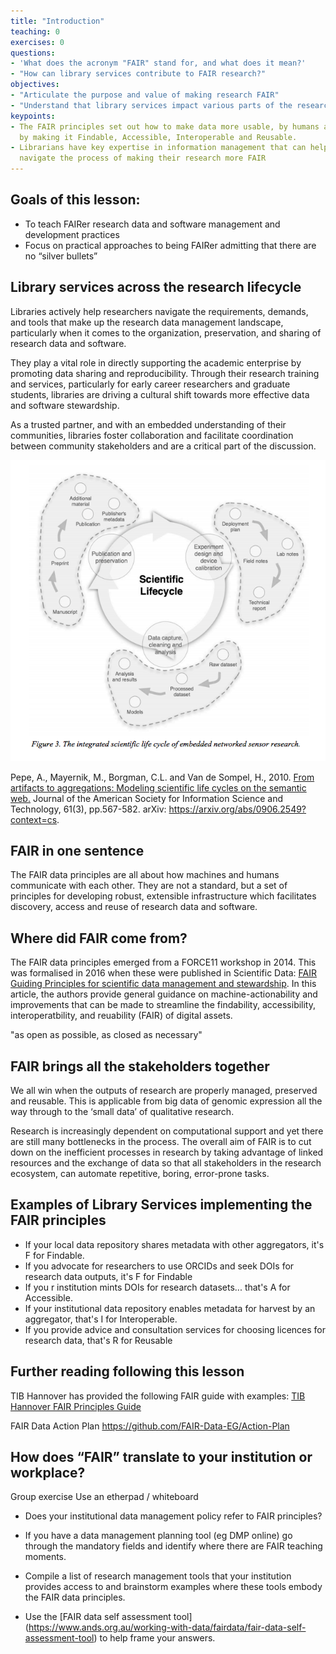 ```yaml
---
title: "Introduction"
teaching: 0
exercises: 0
questions:
- 'What does the acronym "FAIR" stand for, and what does it mean?'
- "How can library services contribute to FAIR research?"
objectives:
- "Articulate the purpose and value of making research FAIR"
- "Understand that library services impact various parts of the research lifecycle"
keypoints:
- The FAIR principles set out how to make data more usable, by humans and machines,
  by making it Findable, Accessible, Interoperable and Reusable.
- Librarians have key expertise in information management that can help researchers
  navigate the process of making their research more FAIR
---
```


## Goals of this lesson:

- To teach FAIRer research data and software management and development practices
- Focus on practical approaches to being FAIRer admitting that there are no “silver bullets”

## Library services across the research lifecycle

Libraries actively help researchers navigate the requirements, demands, and tools that make up the research data management landscape, particularly when it comes to the organization, preservation, and sharing of research data and software. 

They play a vital role in directly supporting the academic enterprise by promoting data sharing and reproducibility. Through their research training and services, particularly for early career researchers and graduate students, libraries are driving a cultural shift towards more effective data and software stewardship. 

As a trusted partner, and with an embedded understanding of their communities, libraries foster collaboration and facilitate coordination between community stakeholders and are a critical part of the discussion. 

![The integrated scientific life cycle of embedded networked sensor research.](../fig/pepe_research_lifecycle.png)

Pepe, A., Mayernik, M., Borgman, C.L. and Van de Sompel, H., 2010. [From artifacts to aggregations: Modeling scientific life cycles on the semantic web.](https://arxiv.org/abs/0906.2549?context=cs) Journal of the American Society for Information Science and Technology, 61(3), pp.567-582. arXiv: https://arxiv.org/abs/0906.2549?context=cs.

## FAIR in one sentence

The FAIR data principles are all about how machines and humans communicate with each other. They are not a standard, but a set of principles for developing robust, extensible infrastructure which facilitates discovery, access and reuse of research data and software.

## Where did FAIR come from?

The FAIR data principles emerged from a FORCE11 workshop in 2014. This was formalised in 2016 when these were published in Scientific Data: [FAIR Guiding Principles for scientific data management and stewardship](https://doi.org/10.1038/sdata.2016.18). In this article, the authors provide general guidance on machine-actionability and improvements that can be made to streamline the findability, accessibility, interoperatbility, and reuability (FAIR) of digital assets.   

"as open as possible, as closed as necessary"

## FAIR brings all the stakeholders together

We all win when the outputs of research are properly managed, preserved and reusable. This is applicable from big data of genomic expression all the way through to the ‘small data’ of qualitative research. 

Research is increasingly dependent on computational support and yet there are still many bottlenecks in the process. The overall aim of FAIR is to cut down on the inefficient processes in research by taking advantage of linked resources and the exchange of data so that all stakeholders in the research ecosystem, can automate repetitive, boring, error-prone tasks.

## Examples of Library Services implementing the FAIR principles

  * If your local data repository shares metadata with other aggregators, it's F for Findable.
  * If you advocate for researchers to use ORCIDs and seek DOIs for research data outputs, it's F for Findable
  * If you r institution mints DOIs for research datasets... that's A for Accessible.
  * If your institutional data repository enables metadata for harvest by an aggregator, that's I for Interoperable.
  * If you provide advice and consultation services for choosing licences for research data, that's R for Reusable

## Further reading following this lesson

TIB Hannover has provided the following FAIR guide with examples:
[TIB Hannover FAIR Principles Guide](https://blogs.tib.eu/wp/tib/2017/09/12/the-fair-data-principles-for-research-data) 

FAIR Data Action Plan
https://github.com/FAIR-Data-EG/Action-Plan 


## How does “FAIR” translate to your institution or workplace?

Group exercise
Use an etherpad / whiteboard

* Does your institutional data management policy refer to FAIR principles?

* If you have a data management planning tool (eg DMP online) go through the mandatory fields and identify where there are FAIR teaching moments.

* Compile a list of research management tools that your institution provides access to and brainstorm examples where these tools embody the FAIR data principles.

* Use the [FAIR data self assessment tool] (https://www.ands.org.au/working-with-data/fairdata/fair-data-self-assessment-tool) to help frame your answers.
